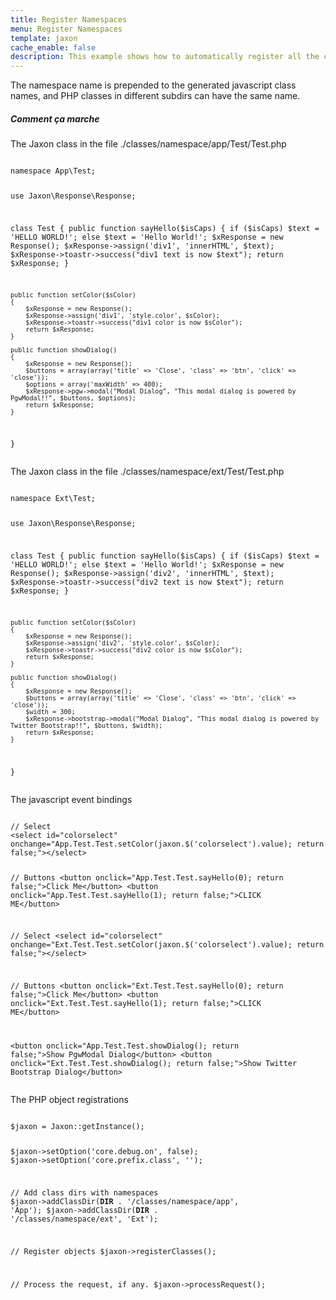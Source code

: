 ```yaml
---
title: Register Namespaces
menu: Register Namespaces
template: jaxon
cache_enable: false
description: This example shows how to automatically register all the classes in a set of directories with namespaces.
---
```


The namespace name is prepended to the generated javascript class names, and PHP classes in different subdirs can have the same name.

<div class="row">
    <div class="col-sm-12">
        <h5>Comment ça marche</h5>

<p>The Jaxon class in the file ./classes/namespace/app/Test/Test.php</p>
<pre><code class="language-php">
namespace App\Test;

use Jaxon\Response\Response;

class Test
{
    public function sayHello($isCaps)
    {
        if ($isCaps)
            $text = 'HELLO WORLD!';
        else
            $text = 'Hello World!';
        $xResponse = new Response();
        $xResponse->assign('div1', 'innerHTML', $text);
        $xResponse->toastr->success("div1 text is now $text");
        return $xResponse;
    }

    public function setColor($sColor)
    {
        $xResponse = new Response();
        $xResponse->assign('div1', 'style.color', $sColor);
        $xResponse->toastr->success("div1 color is now $sColor");
        return $xResponse;
    }

    public function showDialog()
    {
        $xResponse = new Response();
        $buttons = array(array('title' => 'Close', 'class' => 'btn', 'click' => 'close'));
        $options = array('maxWidth' => 400);
        $xResponse->pgw->modal("Modal Dialog", "This modal dialog is powered by PgwModal!!", $buttons, $options);
        return $xResponse;
    }
}
</code></pre>

<p>The Jaxon class in the file ./classes/namespace/ext/Test/Test.php</p>
<pre><code class="language-php">
namespace Ext\Test;

use Jaxon\Response\Response;

class Test
{
    public function sayHello($isCaps)
    {
        if ($isCaps)
            $text = 'HELLO WORLD!';
        else
            $text = 'Hello World!';
        $xResponse = new Response();
        $xResponse->assign('div2', 'innerHTML', $text);
        $xResponse->toastr->success("div2 text is now $text");
        return $xResponse;
    }

    public function setColor($sColor)
    {
        $xResponse = new Response();
        $xResponse->assign('div2', 'style.color', $sColor);
        $xResponse->toastr->success("div2 color is now $sColor");
        return $xResponse;
    }

    public function showDialog()
    {
        $xResponse = new Response();
        $buttons = array(array('title' => 'Close', 'class' => 'btn', 'click' => 'close'));
        $width = 300;
        $xResponse->bootstrap->modal("Modal Dialog", "This modal dialog is powered by Twitter Bootstrap!!", $buttons, $width);
        return $xResponse;
    }
}
</code></pre>

<p>The javascript event bindings</p>
<pre><code class="language-php">
// Select
&lt;select id="colorselect" onchange="App.Test.Test.setColor(jaxon.$('colorselect').value); return false;"&gt;&lt;/select&gt;

// Buttons
&lt;button onclick="App.Test.Test.sayHello(0); return false;"&gt;Click Me&lt;/button&gt;
&lt;button onclick="App.Test.Test.sayHello(1); return false;"&gt;CLICK ME&lt;/button&gt;

// Select
&lt;select id="colorselect" onchange="Ext.Test.Test.setColor(jaxon.$('colorselect').value); return false;"&gt;&lt;/select&gt;

// Buttons
&lt;button onclick="Ext.Test.Test.sayHello(0); return false;"&gt;Click Me&lt;/button&gt;
&lt;button onclick="Ext.Test.Test.sayHello(1); return false;"&gt;CLICK ME&lt;/button&gt;

&lt;button onclick="App.Test.Test.showDialog(); return false;"&gt;Show PgwModal Dialog&lt;/button&gt;
&lt;button onclick="Ext.Test.Test.showDialog(); return false;"&gt;Show Twitter Bootstrap Dialog&lt;/button&gt;
</code></pre>

<p>The PHP object registrations</p>
<pre><code class="language-php">
$jaxon = Jaxon::getInstance();

$jaxon->setOption('core.debug.on', false);
$jaxon->setOption('core.prefix.class', '');

// Add class dirs with namespaces
$jaxon->addClassDir(__DIR__ . '/classes/namespace/app', 'App');
$jaxon->addClassDir(__DIR__ . '/classes/namespace/ext', 'Ext');

// Register objects
$jaxon->registerClasses();

// Process the request, if any.
$jaxon->processRequest();
</code></pre>
    </div>
</div>
